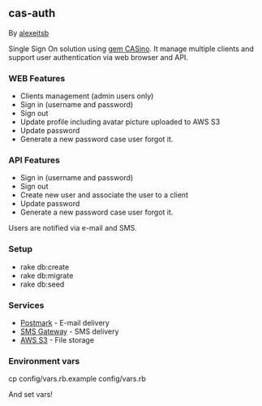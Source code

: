 ## cas-auth

By [alexeitsb](http://alexeitsb.github.io)

Single Sign On solution using [gem CASino](https://github.com/rbCAS/CASino). It manage multiple clients and support user authentication via web browser and API.

### WEB Features

* Clients management (admin users only)
* Sign in (username and password)
* Sign out
* Update profile including avatar picture uploaded to AWS S3
* Update password
* Generate a new password case user forgot it.

### API Features

* Sign in (username and password)
* Sign out
* Create new user and associate the user to a client
* Update password
* Generate a new password case user forgot it.

Users are notified via e-mail and SMS.

### Setup

* rake db:create
* rake db:migrate
* rake db:seed

### Services

* [Postmark](https://postmarkapp.com/) - E-mail delivery
* [SMS Gateway](https://smsgateway.me/) - SMS delivery
* [AWS S3](https://aws.amazon.com/s3/) - File storage

### Environment vars

cp config/vars.rb.example config/vars.rb

And set vars!
